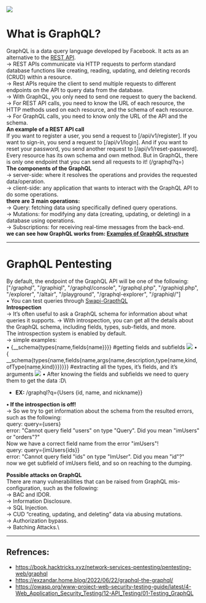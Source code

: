 


![](/graph.png)
# What is GraphQL?

GraphQL is a data query language developed by Facebook. It acts as an alternative to the [REST API](https://www.ibm.com/cloud/learn/rest-apis).\
→ REST APIs communicate via HTTP requests to perform standard database functions like creating, reading, updating, and deleting records (CRUD) within a resource.\
→ Rest APIs require the client to send multiple requests to different endpoints on the API to query data from the database.\
→ With GraphQL, you only need to send one request to query the backend.\
→ For REST API calls, you need to know the URL of each resource, the HTTP methods used on each resource, and the schema of each resource.\
→ For GraphQL calls, you need to know only the URL of the API and the schema.\
**An example of a REST API call**\
If you want to register a user, you send a request to [/api/v1/register]. If you want to sign-in, you send a request to [/api/v1/login]. And if you want to reset your password, you send another request to [/api/v1/reset-password].
Every resource has its own schema and own method. But in GraphQL, there is only one endpoint that you can send all requests to it! (/graphql?q=)\
**The components of the GraphQL**\
→ server-side: where it resolves the operations and provides the requested data/operation.\
→ client-side: any application that wants to interact with the GraphQL API to do some operations.\
**there are 3 main operations:**\
→ Query: fetching data using specifically defined query operations.\
→ Mutations: for modifying any data (creating, updating, or deleting) in a database using operations.\
→ Subscriptions: for receiving real-time messages from the back-end.\
**we can see how GraphQL works from: [Examples of GraphQL structure](https://exzandar.home.blog/2022/06/22/graphql-the-graphql/)**

---

# GraphQL Pentesting
By default, the endpoint of the GraphQL API will be one of the following:
["/graphql", "/graphiql", "/graphql/console", "/graphql.php", "/graphiql.php", "/explorer", "/altair", "/playground", "/graphql-explorer", "/graphiql/"]\
• You can test queries through [Swapi-GrapthQL](http://graphql.org/swapi-graphql)\
**__Introspection__**\
→ It’s often useful to ask a GraphQL schema for information about what queries it supports.
→ With introspection, you can get all the details about the GraphQL schema, including fields, types, sub-fields, and more.\
The introspection system is enabled by default.\
→ simple examples:\
• {__schema{types{name,fields{name}}}} #getting fields and subfields ![](/graphql-1.png)
• { __schema{types{name,fields{name,args{name,description,type{name,kind,ofType{name,kind}}}}}}} #extracting all the types, it’s fields, and it’s arguments ![](/graphql-2.png)
• After knowing the fields and subfields we need to query them to get the data :D\
* __EX:__ /graphql?q={Users {id, name, and nickname}}

**• If the introspection is off!**\
→  So we try to get information about the schema from the resulted errors, such as the following:\
query: query={users}\
error: "Cannot query field \"users\" on type \"Query\". Did you mean \"imUsers\" or \"orders\"?"\
Now we have a correct field name from the error "imUsers"!\
query: query={imUsers{ids}}\
error: "Cannot query field \"ids\" on type \"ImUser\". Did you mean \"id\"?"\
now we get subfield of imUsers field, and so on reaching to the dumping.

**Possible attacks on GraphQL**\
There are many vulnerabilities that can be raised from GraphQL mis-configuration, such as the following:\
→ BAC and IDOR.\
→ Information Disclosure.\
→ SQL Injection.\
→ CUD “creating, updating, and deleting” data via abusing mutations.\
→ Authorization bypass.\
→ Batching Attacks.\

---

## **Refrences:**
+ https://book.hacktricks.xyz/network-services-pentesting/pentesting-web/graphql
+ https://exzandar.home.blog/2022/06/22/graphql-the-graphql/ 
+ https://owasp.org/www-project-web-security-testing-guide/latest/4-Web_Application_Security_Testing/12-API_Testing/01-Testing_GraphQL


